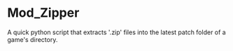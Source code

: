 # Mod_Zipper

A quick python script that extracts '.zip' files into the latest patch folder of a game's directory.
